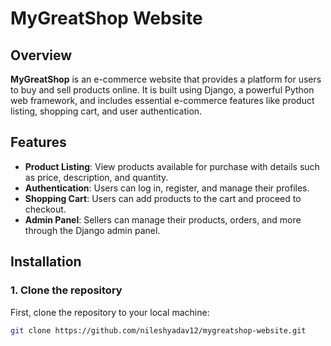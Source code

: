 # MyGreatShop Website

## Overview

**MyGreatShop** is an e-commerce website that provides a platform for users to buy and sell products online. It is built using Django, a powerful Python web framework, and includes essential e-commerce features like product listing, shopping cart, and user authentication.

## Features

- **Product Listing**: View products available for purchase with details such as price, description, and quantity.
- **Authentication**: Users can log in, register, and manage their profiles.
- **Shopping Cart**: Users can add products to the cart and proceed to checkout.
- **Admin Panel**: Sellers can manage their products, orders, and more through the Django admin panel.

## Installation

### 1. Clone the repository

First, clone the repository to your local machine:

```bash
git clone https://github.com/nileshyadav12/mygreatshop-website.git

